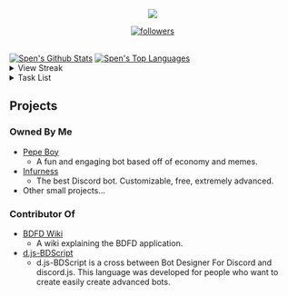 <!--Credits to lrusso96 (https://github.com/lrusso96) for the profile scheme.-->
<!--All 3rd party trademarks and copyrights are property of their respective owners/maintainers.-->
<p align="center">
  <img src="https://readme-typing-svg.herokuapp.com/?lines=Hello+there,+I'm+Spen!&center=true&width=380&height=45">
</p>

<p align="center">
  <a href="https://github.com/DevSpen">
    <img alt="followers" title="Follow Me" src="https://img.shields.io/github/followers/DevSpen?color=236ad3&labelColor=1155ba&style=for-the-badge&logo=github&label=Follow%20me"/></a>
</p>
  <br>
    <a href="https://github.com/anuraghazra/github-readme-stats"><img alt="Spen's Github Stats" src="https://denvercoder1-github-readme-stats.vercel.app/api?username=DevSpen&show_icons=true&count_private=true&theme=react&hide_border=true&bg_color=0D1117" /></a>
  <a href="https://github.com/anuraghazra/github-readme-stats"><img alt="Spen's Top Languages" src="https://denvercoder1-github-readme-stats.vercel.app/api/top-langs/?username=DevSpen&langs_count=8&layout=compact&theme=react&hide_border=true&bg_color=0D1117" /></a>
  <br/>
<details> 
  <summary>View Streak</summary>
  <br/>
<p align="center">
  <a href="https://github.com/DenverCoder1/github-readme-streak-stats">
    <img title="streak" alt="Spen's Streak" src="https://github-readme-streak-stats.herokuapp.com/?user=DevSpen&theme=black-ice&hide_border=true&stroke=0000&background=0d1119&ring=60D9FA&fire=60D9FA&currStreakLabel=60D9FA"/>
  </a>
</p>
</details>

<details>
  <summary>Task List</summary>
  <p align="left">
       <h2>My Task List</h2>
    <p><em>This is my public task list, basically stuff I need to do (like a to-do list). Generally, you can just ignore it.</em></p>
    <p>
  <ul>
  <li>Finish Drakon Bot</li>
  <li>Start Work On Nemesis Bot</li>
  <li>Finalize BDFD Wiki Draft PR</li>
</ul>  
  </p>         
</details>

## Projects
### Owned By Me
- [Pepe Boy](https://dsc.gg/pepeboy)
  - A fun and engaging bot based off of economy and memes.
- [Infurness](https://www.google.com/search?q=Coming+Soon)
  - The best Discord bot. Customizable, free, extremely advanced.
- Other small projects...
 
### Contributor Of
- [BDFD Wiki](https://github.com/NilPointer-Software/bdfd-wiki)
  - A wiki explaining the BDFD application.
- [d.js-BDScript](https://github.com/Rubenennj/d.js-BDscript)
  - d.js-BDScript is a cross between Bot Designer For Discord and discord.js. This language was developed for people who want to create easily create advanced bots.
